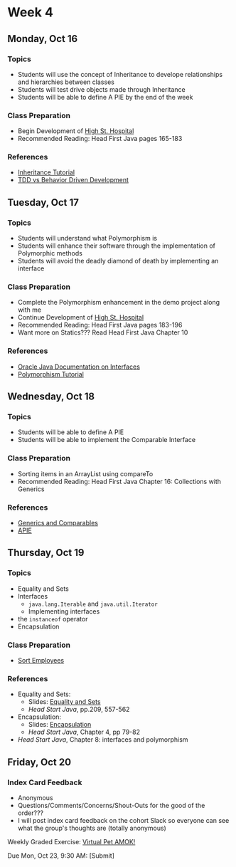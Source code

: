 # Week 4

## Monday, Oct 16

### Topics

- Students will use the concept of Inheritance to develope relationships and hierarchies between classes
- Students will test drive objects made through Inheritance
- Students will be able to define A PIE by the end of the week

	
### Class Preparation

- Begin Development of [High St. Hospital](../exercises/hospital-project.md)
- Recommended Reading: Head First Java pages 165-183

### References

- [Inheritance Tutorial](https://www.tutorialspoint.com/java/java_inheritance.htm)
- [TDD vs Behavior Driven Development](https://www.youtube.com/watch?v=4QFYTQy47yA)



## Tuesday, Oct 17

### Topics

- Students will understand what Polymorphism is
- Students will enhance their software through the implementation of Polymorphic methods
- Students will avoid the deadly diamond of death by implementing an interface

### Class Preparation

- Complete the Polymorphism enhancement in the demo project along with me
- Continue Development of [High St. Hospital](../exercises/hospital-project.md)
- Recommended Reading: Head First Java pages 183-196
- Want more on Statics??? Read Head First Java Chapter 10

### References

- [Oracle Java Documentation on Interfaces](https://docs.oracle.com/javase/tutorial/java/IandI/index.html)
- [Polymorphism Tutorial](https://www.tutorialspoint.com/java/java_polymorphism.htm)



## Wednesday, Oct 18

### Topics

- Students will be able to define A PIE
- Students will be able to implement the Comparable Interface

	
### Class Preparation

- Sorting items in an ArrayList using compareTo
- Recommended Reading: Head First Java Chapter 16: Collections with Generics

### References

- [Generics and Comparables](./generics-and-comparable.md)
- [APIE](https://wecancodeit.github.io/java-slides/objects/a-pie/)



## Thursday, Oct 19

### Topics

- Equality and Sets
- Interfaces
	- `java.lang.Iterable` and `java.util.Iterator`
	- Implementing interfaces
- the `instanceof` operator
- Encapsulation

### Class Preparation

- [Sort Employees](./comparing-employees.md)

### References

- Equality and Sets:
	- Slides: [Equality and Sets](https://wecancodeit.github.io/java-slides/objects/equality-and-sets/)
	- *Head Start Java*, pp.209, 557-562
- Encapsulation:
	- Slides: [Encapsulation](https://wecancodeit.github.io/java-slides/objects/encapsulation/)
	- *Head Start Java*, Chapter 4, pp 79-82
- *Head Start Java*, Chapter 8: interfaces and polymorphism

	
## Friday, Oct 20

### Index Card Feedback
 
 - Anonymous
 - Questions/Comments/Concerns/Shout-Outs for the good of the order???
 - I will post index card feedback on the cohort Slack so everyone can see what the group's thoughts are (totally anonymous)


Weekly Graded Exercise: [Virtual Pet AMOK!](../exercises/virtual-pets-amok)

Due Mon, Oct 23, 9:30 AM: [Submit]

